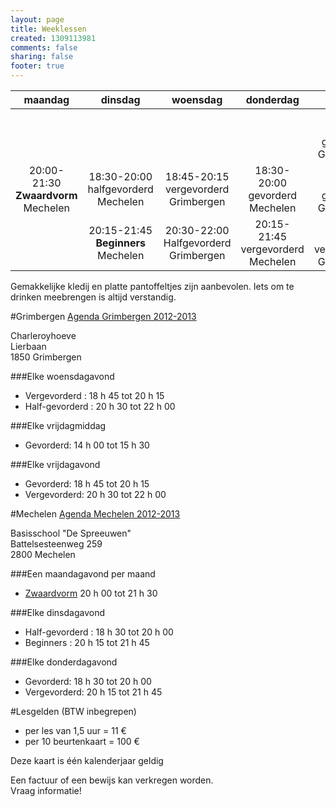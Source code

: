 ```yaml
--- 
layout: page
title: Weeklessen
created: 1309113981
comments: false
sharing: false
footer: true
---
```


|maandag|dinsdag|woensdag|donderdag|vrijdag|
|:-----:|:-----:|:-----:|:-----:|:-----:|
|       |       |       |       |14:00-15:30 gevorderd Grimbergen|
|20:00-21:30 **Zwaardvorm** Mechelen|18:30-20:00 halfgevorderd Mechelen|18:45-20:15 vergevorderd Grimbergen|18:30-20:00 gevorderd Mechelen|18:45-20:15 gevorderd Grimbergen|
||20:15-21:45 **Beginners** Mechelen|20:30-22:00 Halfgevorderd Grimbergen|20:15-21:45 vergevorderd Mechelen|20:30-22:00 vergevorderd Grimbergen|
  

Gemakkelijke kledij en platte pantoffeltjes zijn aanbevolen. Iets om te drinken meebrengen is altijd verstandig.

#Grimbergen
[Agenda Grimbergen 2012-2013](/flyers/Agenda_Grimbergen_2012-2013.pdf)

Charleroyhoeve  
Lierbaan  
1850 Grimbergen

###Elke woensdagavond
* Vergevorderd : 18 h 45 tot 20 h 15
* Half-gevorderd : 20 h 30 tot 22 h 00

###Elke vrijdagmiddag
* Gevorderd: 14 h 00 tot 15 h 30

###Elke vrijdagavond
* Gevorderd: 18 h 45 tot 20 h 15
* Vergevorderd: 20 h 30 tot 22 h 00


#Mechelen
[Agenda Mechelen 2012-2013](/flyers/Agenda_Mechelen_2012-2013.pdf)

Basisschool "De Spreeuwen"  
Battelsesteenweg 259  
2800 Mechelen

###Een maandagavond per maand
* [Zwaardvorm](../zwaardvorm/weeklessen.html) 20 h 00 tot 21 h 30

###Elke dinsdagavond
* Half-gevorderd : 18 h 30 tot 20 h 00
* Beginners : 20 h 15 tot 21 h 45

###Elke donderdagavond
* Gevorderd: 18 h 30 tot 20 h 00
* Vergevorderd: 20 h 15 tot 21 h 45
	
#Lesgelden (BTW inbegrepen)
* per les van 1,5 uur = 11 &euro;
* per 10 beurtenkaart = 100 &euro;

Deze kaart is één kalenderjaar geldig

Een factuur of een bewijs kan verkregen worden.  
Vraag informatie!
